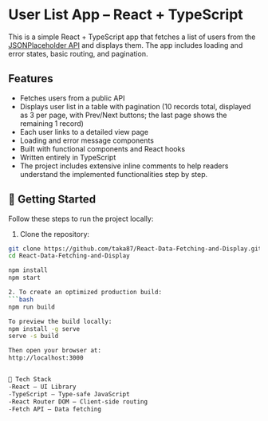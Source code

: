 # User List App – React + TypeScript

This is a simple React + TypeScript app that fetches a list of users from the [JSONPlaceholder API](https://jsonplaceholder.typicode.com/users) and displays them. The app includes loading and error states, basic routing, and pagination. 

## Features

- Fetches users from a public API
- Displays user list in a table with pagination (10 records total, displayed as 3 per page, with Prev/Next buttons; the last page shows the remaining 1 record)
- Each user links to a detailed view page
- Loading and error message components
- Built with functional components and React hooks
- Written entirely in TypeScript
- The project includes extensive inline comments to help readers understand the implemented functionalities step by step.

## 🚀 Getting Started

Follow these steps to run the project locally:

1. Clone the repository:
```bash
git clone https://github.com/taka87/React-Data-Fetching-and-Display.git
cd React-Data-Fetching-and-Display

npm install
npm start

2. To create an optimized production build:
```bash
npm run build

To preview the build locally:
npm install -g serve
serve -s build

Then open your browser at:
http://localhost:3000


🧰 Tech Stack
-React – UI Library
-TypeScript – Type-safe JavaScript
-React Router DOM – Client-side routing
-Fetch API – Data fetching